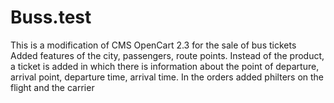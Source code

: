 # Buss.test
This is a modification of CMS OpenСart 2.3 for the sale of bus tickets
Added features of the city, passengers, route points.
Instead of the product, a ticket is added in which there is information about the point of departure, arrival point, departure time, arrival time.
In the orders added philters on the flight and the carrier
